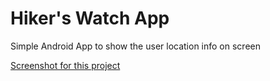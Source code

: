 # Hiker's Watch App
Simple Android App to show the user location info on screen

[Screenshot for this project](screenshot.png)
